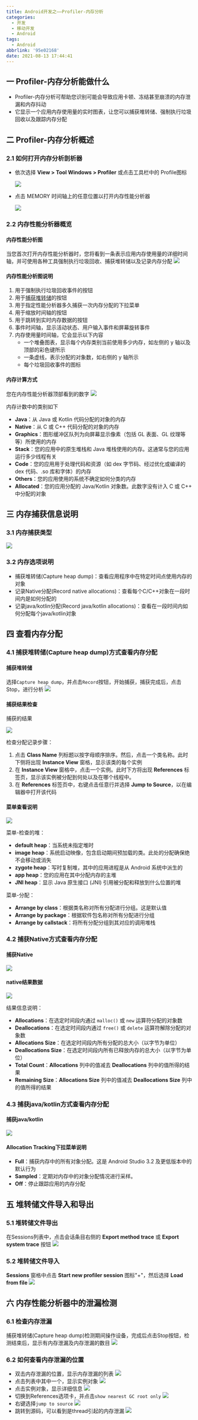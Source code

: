 ```yaml
---
title: Android开发之——Profiler-内存分析
categories:
  - 开发
  - 移动开发
  - Android
tags:
  - Android
abbrlink: '95e02168'
date: 2021-08-13 17:44:41
---
```

## 一 Profiler-内存分析能做什么

* Profiler-内存分析可帮助您识别可能会导致应用卡顿、冻结甚至崩溃的内存泄漏和内存抖动
* 它显示一个应用内存使用量的实时图表，让您可以捕获堆转储、强制执行垃圾回收以及跟踪内存分配

<!--more-->

## 二 Profiler-内存分析概述

### 2.1 如何打开内存分析剖析器

* 依次选择 **View > Tool Windows > Profiler** 或点击工具栏中的 Profile图标

  ![][1]
  
* 点击 MEMORY 时间轴上的任意位置以打开内存性能分析器

  ![][2]
### 2.2 内存性能分析器概览
####  内存性能分析图
当您首次打开内存性能分析器时，您将看到一条表示应用内存使用量的详细时间轴，并可使用各种工具强制执行垃圾回收、捕获堆转储以及记录内存分配
![][3]

#### 内存性能分析图说明

1. 用于强制执行垃圾回收事件的按钮
2. 用于[捕获堆转储](https://developer.android.google.cn/studio/profile/memory-profiler#capture-heap-dump)的按钮
3. 用于指定性能分析器多久捕获一次内存分配的下拉菜单
4. 用于缩放时间轴的按钮
5. 用于跳转到实时内存数据的按钮
6. 事件时间轴，显示活动状态、用户输入事件和屏幕旋转事件
7. 内存使用量时间轴，它会显示以下内容
   - 一个堆叠图表，显示每个内存类别当前使用多少内存，如左侧的 y 轴以及顶部的彩色键所示
   - 一条虚线，表示分配的对象数，如右侧的 y 轴所示
   - 每个垃圾回收事件的图标

#### 内存计算方式
您在内存性能分析器顶部看到的数字
![][4]

内存计数中的类别如下

* **Java**：从 Java 或 Kotlin 代码分配的对象的内存
* **Native**：从 C 或 C++ 代码分配的对象的内存
* **Graphics**：图形缓冲区队列为向屏幕显示像素（包括 GL 表面、GL 纹理等等）所使用的内存
* **Stack**：您的应用中的原生堆栈和 Java 堆栈使用的内存。这通常与您的应用运行多少线程有关
* **Code**：您的应用用于处理代码和资源（如 dex 字节码、经过优化或编译的 dex 代码、.so 库和字体）的内存
* **Others**：您的应用使用的系统不确定如何分类的内存
* **Allocated**：您的应用分配的 Java/Kotlin 对象数。此数字没有计入 C 或 C++ 中分配的对象

## 三 内存捕获信息说明

### 3.1 内存捕获类型
![][5]

### 3.2 内存选项说明

* 捕获堆转储(Capture heap dump)：查看应用程序中在特定时间点使用内存的对象
* 记录Native分配(Record native allocations)：查看每个C/C++对象在一段时间内是如何分配的
* 记录java/kotlin分配(Record java/kotlin allocations)：查看在一段时间内如何分配每个java/kotlin对象

## 四 查看内存分配

### 4.1 捕获堆转储(Capture heap dump)方式查看内存分配

####  捕获堆转储

选择`Capture heap dump`，并点击`Record`按钮，开始捕获，捕获完成后，点击Stop，进行分析
![][6]

#### 捕获结果检查

捕获的结果

![][7]

检查分配记录步骤：

1. 点击 **Class Name** 列标题以按字母顺序排序。然后，点击一个类名称。此时下侧将出现 **Instance View** 窗格，显示该类的每个实例
2. 在 **Instance View** 窗格中，点击一个实例。此时下方将出现 **References** 标签页，显示该实例被分配到何处以及在哪个线程中。
3. 在 **References** 标签页中，右键点击任意行并选择 **Jump to Source**，以在编辑器中打开该代码

#### 菜单查看说明

![][8]

菜单-检查的堆：

* **default heap**：当系统未指定堆时
* **image heap**：系统启动映像，包含启动期间预加载的类。此处的分配确保绝不会移动或消失
* **zygote heap**：写时复制堆，其中的应用进程是从 Android 系统中派生的
* **app heap**：您的应用在其中分配内存的主堆
* **JNI heap**：显示 Java 原生接口 (JNI) 引用被分配和释放到什么位置的堆

菜单-分配：

* **Arrange by class**：根据类名称对所有分配进行分组。这是默认值
* **Arrange by package**：根据软件包名称对所有分配进行分组
* **Arrange by callstack**：将所有分配分组到其对应的调用堆栈

### 4.2 捕获Native方式查看内存分配

#### 捕获Native
![][9]

#### native结果数据
![][10]

结果信息说明：

* **Allocations**：在选定时间段内通过 `malloc()` 或 `new` 运算符分配的对象数
* **Deallocations**：在选定时间段内通过 `free()` 或 `delete` 运算符解除分配的对象数
* **Allocations Size**：在选定时间段内所有分配的总大小（以字节为单位）
* **Deallocations Size**：在选定时间段内所有已释放内存的总大小（以字节为单位）
* **Total Count**：**Allocations** 列中的值减去 **Deallocations** 列中的值所得的结果
* **Remaining Size**：**Allocations Size** 列中的值减去 **Deallocations Size** 列中的值所得的结果

### 4.3 捕获java/kotlin方式查看内存分配

#### 捕获java/kotlin
![][11]

####  Allocation Tracking下拉菜单说明

* **Full**：捕获内存中的所有对象分配。这是 Android Studio 3.2 及更低版本中的默认行为
* **Sampled**：定期对内存中的对象分配情况进行采样。
* **Off**：停止跟踪应用的内存分配

## 五 堆转储文件导入和导出

### 5.1  堆转储文件导出

在Sessions列表中，点击会话条目右侧的 **Export method trace** 或 **Export system trace** 按钮
![][12]

### 5.2  堆转储文件导入

**Sessions** 窗格中点击 **Start new profiler session** 图标"+"，然后选择 **Load from file**
![][13]

## 六 内存性能分析器中的泄漏检测

### 6.1 检查内存泄漏

捕获堆转储(Capture heap dump)检测期间操作设备，完成后点击Stop按钮，检测结束后，显示有内存泄漏及内存泄漏的数目
![][14]

### 6.2 如何查看内存泄漏的位置

* 双击内存泄漏的位置，显示内存泄漏的列表
  ![][15]
* 点击列表中其中一个，显示实例对象
  ![][16]
* 点击实例对象，显示详细信息
  ![][17]
* 切换到References选项卡，并点击`show nearest GC root only`
  ![][18]
* 右键选择`jump to source`
  ![][19]
* 跳转到源码，可以看到是thread引起的内存泄漏
  ![][20]




[1]:https://cdn.jsdelivr.net/gh/pgzxc/cdn@master/blog-android/android-profiler-memory-all-view.png
[2]:https://cdn.jsdelivr.net/gh/pgzxc/cdn@master/blog-android/android-profiler-memory-click-open.png
[3]:https://cdn.jsdelivr.net/gh/pgzxc/cdn@master/blog-android/android-profiler-memory-profiler-callouts.png
[4]:https://cdn.jsdelivr.net/gh/pgzxc/cdn@master/blog-android/android-profiler-memory-profiler-number.png
[5]:https://cdn.jsdelivr.net/gh/pgzxc/cdn@master/blog-android/android-profiler-memory-record-type.png
[6]:https://cdn.jsdelivr.net/gh/pgzxc/cdn@master/blog-android/android-profiler-memory-trace.gif
[7]:https://cdn.jsdelivr.net/gh/pgzxc/cdn@master/blog-android/android-profiler-memory-heap-dump.png
[8]:https://cdn.jsdelivr.net/gh/pgzxc/cdn@master/blog-android/android-profiler-memory-trace-menu.gif
[9]:https://cdn.jsdelivr.net/gh/pgzxc/cdn@master/blog-android/android-profiler-memory-native-trace.gif
[10]:https://cdn.jsdelivr.net/gh/pgzxc/cdn@master/blog-android/android-profiler-memory-native-allocate.png
[11]:https://cdn.jsdelivr.net/gh/pgzxc/cdn@master/blog-android/android-profiler-memory-java-trace.gif
[12]:https://cdn.jsdelivr.net/gh/pgzxc/cdn@master/blog-android/android-profiler-memory-export.png
[13]:https://cdn.jsdelivr.net/gh/pgzxc/cdn@master/blog-android/android-profiler-memory-import.png
[14]:https://cdn.jsdelivr.net/gh/pgzxc/cdn@master/blog-android/android-profiler-memory-leak.png
[15]:https://cdn.jsdelivr.net/gh/pgzxc/cdn@master/blog-android/android-profiler-memory-leak-list.png
[16]:https://cdn.jsdelivr.net/gh/pgzxc/cdn@master/blog-android/android-profiler-memory-leak-instance.png
[17]:https://cdn.jsdelivr.net/gh/pgzxc/cdn@master/blog-android/android-profiler-memory-leak-details.png
[18]:https://cdn.jsdelivr.net/gh/pgzxc/cdn@master/blog-android/android-profiler-memory-leak-reference.png
[19]:https://cdn.jsdelivr.net/gh/pgzxc/cdn@master/blog-android/android-profiler-memory-leak-jumpsource.png
[20]:https://cdn.jsdelivr.net/gh/pgzxc/cdn@master/blog-android/android-profiler-memory-leak-jumpsource-info.png